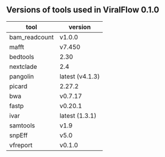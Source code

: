 ## Versions of tools used in ViralFlow 0.1.0

|tool|version|
|---|---|
|bam_readcount|v1.0.0|
|mafft|v7.450|
|bedtools|2.30|
|nextclade|2.4|
|pangolin|latest (v4.1.3)|
|picard|2.27.2|
|bwa|v0.7.17|
|fastp|v0.20.1|
|ivar|latest (1.3.1)|
|samtools|v1.9|
|snpEff|v5.0|
|vfreport|v0.1.0|
